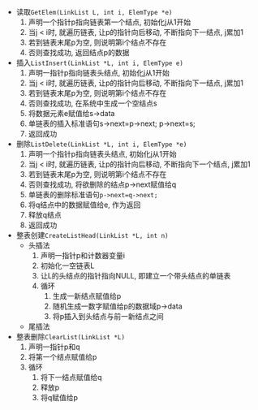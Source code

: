 - 读取`GetElem(LinkList L, int i, ElemType *e)`
    1. 声明一个指针p指向链表第一个结点, 初始化j从1开始
    2. 当j < i时, 就遍历链表, 让p的指针向后移动, 不断指向下一结点, j累加1
    3. 若到链表末尾p为空, 则说明第i个结点不存在
    4. 否则查找成功, 返回结点p的数据
- 插入`ListInsert(LinkList *L, int i, ElemType e)`
    1. 声明一指针p指向链表头结点, 初始化j从1开始
    2. 当j < i时, 就遍历链表, 让p的指针向后移动, 不断指向下一结点, j累加1
    3. 若到链表末尾p为空, 则说明第i个结点不存在
    4. 否则查找成功, 在系统中生成一个空结点s
    5. 将数据元素e赋值给s->data
    6. 单链表的插入标准语句s->next=p->next; p->next=s;
    7. 返回成功
- 删除`ListDelete(LinkList *L, int i, ElemType *e)`
    1. 声明一个指针p指向链表头结点, 初始化j从1开始
    2. 当j < i时, 就遍历链表, 让p的指针向后移动, 不断指向下一个结点, j累加1
    3. 若到链表末尾p为空, 则说明第i个结点不存在
    4. 否则查找成功, 将欲删除的结点p->next赋值给q
    5. 单链表的删除标准语句`p->next=q->next;`
    6. 将q结点中的数据赋值给e, 作为返回
    7. 释放q结点
    8. 返回成功
- 整表创建`CreateListHead(LinkList *L, int n)`
    - 头插法
        1. 声明一指针p和计数器变量i
        2. 初始化一空链表L
        3. 让L的头结点的指针指向NULL, 即建立一个带头结点的单链表
        4. 循环
            1. 生成一新结点赋值给p
            2. 随机生成一数字赋值给p的数据域p->data
            3. 将p插入到头结点与前一新结点之间
    - 尾插法
- 整表删除`ClearList(LinkList *L)`
    1. 声明一指针p和q
    2. 将第一个结点赋值给p
    3. 循环
        1. 将下一结点赋值给q
        2. 释放p
        3. 将q赋值给p